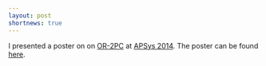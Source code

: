 ```yaml
---
layout: post
shortnews: true
---
```

I presented a poster on on [OR-2PC](research/or-2pc/) at [APSys 2014][apsys]. The poster can be found [here](papers/or2pc-poster.pdf).

[apsys]: http://acs.ict.ac.cn/apsys2014/